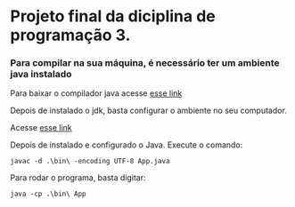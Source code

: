<h1>Projeto final da diciplina de programação 3.</h1>

<h3>Para compilar na sua máquina, é necessário ter um ambiente java instalado</h3>
<p>Para baixar o compilador java acesse <a href="https://www.oracle.com/java/technologies/downloads/">esse link</a></p>
<p>Depois de instalado o jdk, basta configurar o ambiente no seu computador. </p>
<p>Acesse <a href="https://confluence.atlassian.com/confbr1/configurando-a-variavel-java_home-no-windows-933709538.html">esse link</a></p>
<p>Depois de instalado e configurado o Java. Execute o comando:</p>

<code>javac -d .\bin\ -encoding UTF-8 App.java</code>

<p>Para rodar o programa, basta digitar:</p>

<code>java -cp .\bin\ App</code>
